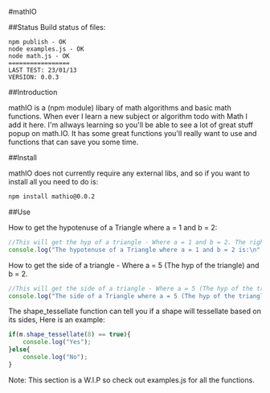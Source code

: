 #mathIO

##Status
Build status of files:
```
npm publish - OK
node examples.js - OK
node math.js - OK
=================
LAST TEST: 23/01/13
VERSION: 0.0.3
```

##Introduction

mathIO is a (npm module) libary of math algorithms and basic math functions.
When ever I learn a new subject or algorithm todo with Math I add it here. I'm allways learning so
you'll be able to see a lot of great stuff popup on math.IO.
It has some great functions you'll really want to use and functions that can save you some time.

##Install

mathIO does not currently require any external libs, and so if you want to install all you need to do is:

```bash
npm install mathio@0.0.2
```

##Use

How to get the hypotenuse of a Triangle where a = 1 and b = 2:

```javascript
//This will get the hyp of a triangle - Where a = 1 and b = 2. The right answer is: 2.2360797749979
console.log("The hypotenuse of a Triangle where a = 1 and b = 2 is:\n" + m.gethypotenuse(1, 2));
```

How to get the side of a triangle - Where a = 5 (The hyp of the triangle) and b = 2.

```javascript
//This will get the side of a triangle - Where a = 5 (The hyp of the triangle) and b = 2. The right answer is: 4.5825.......
console.log("The side of a Triangle where a = 5 (The hyp of the triangle) and b = 2 is:\n" + m.getx(5, 2));
```

The shape_tessellate function can tell you if a shape will tessellate based on its sides, Here is an example:

```javascript
if(m.shape_tessellate(8) == true){
    console.log("Yes");
}else{
    console.log("No");
}
```

Note: This section is a W.I.P so check out examples.js for all the functions.
